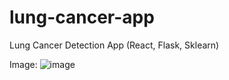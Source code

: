 # lung-cancer-app
Lung Cancer Detection App (React, Flask, Sklearn)


Image: 
![image](https://github.com/phatjkk/lung-cancer-app/assets/48487157/3a80a449-38c9-44cc-b8cc-0b52f1ff4586)
